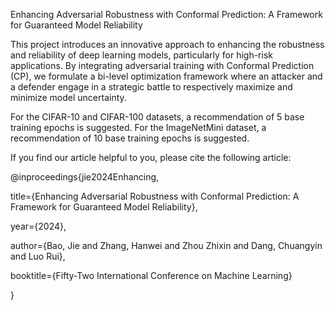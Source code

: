 Enhancing Adversarial Robustness with Conformal Prediction: A Framework for Guaranteed Model Reliability

This project introduces an innovative approach to enhancing the robustness and reliability of deep learning models, particularly for high-risk applications. By integrating adversarial training with Conformal Prediction (CP), we formulate a bi-level optimization framework where an attacker and a defender engage in a strategic battle to respectively maximize and minimize model uncertainty.

For the CIFAR-10 and CIFAR-100 datasets, a recommendation of $5$ base training epochs is suggested. For the ImageNetMini dataset, a recommendation of $10$ base training epochs is suggested.

If you find our article helpful to you, please cite the following article:

@inproceedings{jie2024Enhancing,

  title={Enhancing Adversarial Robustness with Conformal Prediction: A Framework for Guaranteed Model Reliability},
  
  year={2024},
  
  author={Bao, Jie and Zhang, Hanwei and Zhou Zhixin and Dang, Chuangyin and Luo Rui},
  
  booktitle={Fifty-Two International Conference on Machine Learning}
  
}
